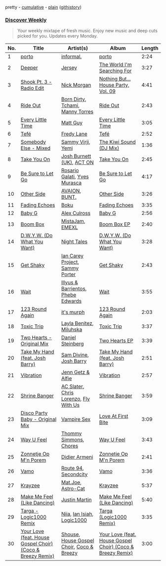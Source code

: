 pretty - [cumulative](/playlists/cumulative/Discover%20Weekly.md) - [plain](/playlists/plain/37i9dQZEVXcERLiUqU2pJX) ([githistory](https://github.githistory.xyz/vitokorn/spotify-playlist-archive/blob/master/playlists/plain/37i9dQZEVXcERLiUqU2pJX))
### [Discover Weekly](https://open.spotify.com/playlist/37i9dQZEVXcERLiUqU2pJX)

> Your weekly mixtape of fresh music. Enjoy new music and deep cuts picked for you. Updates every Monday.

| No. | Title | Artist(s) | Album | Length |
|---|---|---|---|---|
| 1 | [porto](https://open.spotify.com/track/6VHC5vwfHGYQS7UhNQ7oX8) | [informal.](https://open.spotify.com/artist/7rhckctF71vE4BtpFzz7Ie) | [porto](https://open.spotify.com/album/3WqKOSlizasWRI0zGwbQ7l) | 2:24 |
| 2 | [Deeper](https://open.spotify.com/track/7l42j7HNaHG5OhvjVWCuRH) | [Jersey](https://open.spotify.com/artist/7C4JBZtbD3cLEOufhgSHzQ) | [The World I'm Searching For](https://open.spotify.com/album/740kshLk68k7I9KSXFi8Hg) | 3:27 |
| 3 | [Shook Pt. 3 - Radio Edit](https://open.spotify.com/track/2VcQUEGgTGfJLLjAM8iqLj) | [Nick Morgan](https://open.spotify.com/artist/29P8YF3232VxBXaU3vE4W8) | [Nothing But... House Party, Vol. 09](https://open.spotify.com/album/66VRBA6YI1SpnQ9ixYfSs8) | 4:41 |
| 4 | [Ride Out](https://open.spotify.com/track/7o4psLIggxOLOIW1DOfzqM) | [Born Dirty](https://open.spotify.com/artist/0qM78DOdgnNPpq2CpTNgU5), [Tchami](https://open.spotify.com/artist/1KpCi9BOfviCVhmpI4G2sY), [Manny Torres](https://open.spotify.com/artist/3Ndxx0FRhKrIWKtPO95UuP) | [Ride Out](https://open.spotify.com/album/2L800Bi2aSWxL8M27dLdEJ) | 2:43 |
| 5 | [Every Little Time](https://open.spotify.com/track/5ThtmhhQkaGSbVq9CSK6Qn) | [Matt Guy](https://open.spotify.com/artist/09eFtzPTf7Rbkb1z7n7S5B) | [Every Little Time](https://open.spotify.com/album/1GT4rl83DhiEsl6yvUwOHC) | 3:05 |
| 6 | [Tefé](https://open.spotify.com/track/0GGFrmZVMTdti1BVtZpSH2) | [Fredy Lane](https://open.spotify.com/artist/4eqF8svFUIhgdkR7bSlQ6M) | [Tefé](https://open.spotify.com/album/6aqreTVS6wP0ALMBd2JRKL) | 2:52 |
| 7 | [Somebody Else - Mixed](https://open.spotify.com/track/1x4pmH7GrvDNXLdnVROpD6) | [Sammy Virji](https://open.spotify.com/artist/1GuqTQbuixFHD6eBkFwVcb), [Yemi](https://open.spotify.com/artist/21ujgB2lJW9NT1D46pWuDj) | [The Kiwi Sound (DJ Mix)](https://open.spotify.com/album/6vJ5kjSmxUvdxBhQS2Cigl) | 1:36 |
| 8 | [Take You On](https://open.spotify.com/track/07VI6sdD2s7hzPEezIMtiT) | [Josh Burnett (UK)](https://open.spotify.com/artist/5OazACOH1YtPTkxiqTtILW), [ACT ON](https://open.spotify.com/artist/0vhim3LiEF8Ahlx4RNlTJz) | [Take You On](https://open.spotify.com/album/7I6qpO1jTxMunIMw3zghgr) | 2:45 |
| 9 | [Be Sure to Let Go](https://open.spotify.com/track/4KBOeL6SMOenJUG4bXEIBP) | [Rosario Galati](https://open.spotify.com/artist/1rXwCgYMZVIyWguIhEzBCT), [Yves Murasca](https://open.spotify.com/artist/3SCsY2dcAOmDq5BJhz2Z1O) | [Be Sure to Let Go](https://open.spotify.com/album/0MwY5ccreMAwINFVkSlGFV) | 4:17 |
| 10 | [Other Side](https://open.spotify.com/track/74qKLdiiTnXNqh2Co21RlJ) | [AVAION](https://open.spotify.com/artist/5oJvmyeWzyeahRtjup3Oys), [BUNT.](https://open.spotify.com/artist/2CpLIMBoE2ZzyY3ZBCRZ7j) | [Other Side](https://open.spotify.com/album/1x58rOMA6gcxJdrgzbGVTo) | 3:26 |
| 11 | [Fading Echoes](https://open.spotify.com/track/3LrTOYDmSlbsUbIWVcaJE5) | [Boku](https://open.spotify.com/artist/5mavjnamNss0NHTXTmzF83) | [Fading Echoes](https://open.spotify.com/album/4e3vjmTuS7CSeRUVMKIg0R) | 3:35 |
| 12 | [Baby G](https://open.spotify.com/track/0Xk5A0SC7dvPPcR1XlDjK5) | [Alex Culross](https://open.spotify.com/artist/10mUhPf4y20AdcI5AwrNdD) | [Baby G](https://open.spotify.com/album/2lnd0ppKdrXSCdaiAVe2EY) | 2:56 |
| 13 | [Boom Box](https://open.spotify.com/track/4nYdTEWF9IX1ADksDVdnAD) | [MistaJam](https://open.spotify.com/artist/3qi5fhSI6aUecvRN0XqIJ2), [EMEXL](https://open.spotify.com/artist/5B9jTWgDchNSNniB4YIWPp) | [Boom Box EP](https://open.spotify.com/album/6F66LyRhIhaqjU3ArxXU3u) | 2:40 |
| 14 | [D.W.Y.W. (Do What You Want)](https://open.spotify.com/track/2ZNFpE337s3luymlkhJSgQ) | [Night Tales](https://open.spotify.com/artist/7lCWd42OYd5Rn7UbozbA6R) | [D.W.Y.W. (Do What You Want)](https://open.spotify.com/album/4w9VuxCHKZ3tBTCvYgNgCL) | 3:28 |
| 15 | [Get Shaky](https://open.spotify.com/track/3lmvwxi0iX53UAwrl5YShV) | [Ian Carey Project](https://open.spotify.com/artist/5PbZIYWcDuRgEbMs7abSTH), [Sammy Porter](https://open.spotify.com/artist/2D51qkOmTNsNQj3C4LIvH7) | [Get Shaky](https://open.spotify.com/album/0MgNmWt1iK8KnEG50nxH4u) | 2:43 |
| 16 | [Wait](https://open.spotify.com/track/31jcYEGYRpe8hrSqisPBFh) | [Illyus & Barrientos](https://open.spotify.com/artist/6n5ccknvteaKfN4WA2qf3C), [Phebe Edwards](https://open.spotify.com/artist/5Phxu6UZtHHfEHNPDwyqpo) | [Wait](https://open.spotify.com/album/6kxAIoecY6MWcnvqHGsmTy) | 3:55 |
| 17 | [123 Round Again](https://open.spotify.com/track/5BOX5D958PRwNNpEkYg5QE) | [it's murph](https://open.spotify.com/artist/3zW0xazqnHoq9QV9zBROVC) | [123 Round Again](https://open.spotify.com/album/3lU4CldHLg8gjYGKTnwWuV) | 2:03 |
| 18 | [Toxic Trip](https://open.spotify.com/track/3j3qSyaPJt5Gnwu4MRqqZ0) | [Layla Benitez](https://open.spotify.com/artist/3StMSo3rzsZBfuGaGLq3IE), [Miluhska](https://open.spotify.com/artist/7N3So4jUBd3uUbbx40TjpY) | [Toxic Trip](https://open.spotify.com/album/1smrsh3yY34Qns03zwEZOQ) | 3:37 |
| 19 | [Two Hearts - Original Mix](https://open.spotify.com/track/7wtjDhC7rShqYPdFIrxcor) | [Daniel Steinberg](https://open.spotify.com/artist/6mU76NVrD4mcmA5WIoiUMV) | [Two Hearts EP](https://open.spotify.com/album/5EmhtGastrE8dksOnUGZLF) | 3:39 |
| 20 | [Take My Hand (feat. Josh Barry)](https://open.spotify.com/track/78zqqw3oLhwiifmbqHoBaN) | [Sam Divine](https://open.spotify.com/artist/029RjYsk0DU8LKC92sUyXZ), [Josh Barry](https://open.spotify.com/artist/6oruQTIjrgFYzOSKhp7Kt6) | [Take My Hand (feat. Josh Barry)](https://open.spotify.com/album/3FsMheFQtusAMlfV75Nbyc) | 2:51 |
| 21 | [Vibration](https://open.spotify.com/track/2byx7sBtIIUnzEdqcCfPB2) | [Jenn Getz & Alfie](https://open.spotify.com/artist/3InZgAgqREkBk5ZmMureYH) | [Vibration](https://open.spotify.com/album/4uP2wlxxOJzYDFGvEovyCV) | 2:57 |
| 22 | [Shrine Banger](https://open.spotify.com/track/3a3YhO3gL4WaiQCkLVAY01) | [AC Slater](https://open.spotify.com/artist/6EqFMCnVGBRNmwPlk2f3Uc), [Chris Lorenzo](https://open.spotify.com/artist/7tm9Tuc70geXOOyKhtZHIj), [Fly With Us](https://open.spotify.com/artist/5bCPEdvvv1s0CBBiuYc5eL) | [Shrine Banger](https://open.spotify.com/album/47AObpvZWhRdPjKgI9f5Ky) | 3:59 |
| 23 | [Disco Party Baby - Original Mix](https://open.spotify.com/track/5IAaxB9xyH0T4JwQY2fg3W) | [Vampire Sex](https://open.spotify.com/artist/2qP2zz3K0jWe9OP7v7KLVV) | [Love At First Bite](https://open.spotify.com/album/6pXrT4ANTvAEZK8ghZ5DV0) | 3:09 |
| 24 | [Way U Feel](https://open.spotify.com/track/3f509tL7gQHaZH1wk7v5LS) | [Thommy Simmons](https://open.spotify.com/artist/7MGqsC03atzl0S4D4iDxSk), [Chores](https://open.spotify.com/artist/1iRqRj6wAq5wAAjfzpbH1I) | [Way U Feel](https://open.spotify.com/album/1sGRe4WyUfzE2OKEOGLN27) | 3:43 |
| 25 | [Zonnetje Op M'n Porem](https://open.spotify.com/track/2nqPiVE7vKPiHyttanWfXi) | [Didier Armeni](https://open.spotify.com/artist/0rAWzQbB0Qbw4P4vBfFpka) | [Zonnetje Op M'n Porem](https://open.spotify.com/album/6y1W3sdH0drbzpnCwdEBsf) | 2:41 |
| 26 | [Vamo](https://open.spotify.com/track/1TyO82OeIOUO6845tQH3Yu) | [Route 94](https://open.spotify.com/artist/1dgdvbogmctybPrGEcnYf6), [Secondcity](https://open.spotify.com/artist/2ew9JvyyuOGkhahuwdovDq) | [Vamo](https://open.spotify.com/album/5fpcn6vdsxTyh1m3XmGDHA) | 3:36 |
| 27 | [Krayzee](https://open.spotify.com/track/3TvbT40I2mQUn6jliOM82r) | [Mat.Joe](https://open.spotify.com/artist/38jpuy3yt3QIxQ8Fn1HTeJ), [Astro-Cat](https://open.spotify.com/artist/7AqFHR0xmbUjgrIuQvj8zW) | [Krayzee](https://open.spotify.com/album/0mh0kqpTJViSsWPCaW8mgY) | 5:37 |
| 28 | [Make Me Feel (Like Dancing)](https://open.spotify.com/track/100m5H7AWP78qoou9Eb8DF) | [Justin Martin](https://open.spotify.com/artist/4FN8WHqUbwkd97WEjoCu7B) | [Make Me Feel (Like Dancing)](https://open.spotify.com/album/5dZNSi4ZP8vry4Lodq3BtQ) | 5:40 |
| 29 | [Targa - Logic1000 Remix](https://open.spotify.com/track/6Q9RgcT8pB3USUFjG9MY9s) | [Niia](https://open.spotify.com/artist/1KlUwB6uFECMC3zzvFvykx), [Ian Isiah](https://open.spotify.com/artist/0ldPEI4BOt8w3oBG9zhEPI), [Logic1000](https://open.spotify.com/artist/2EFsfh1zewsSWhDINv7j1I) | [Targa (Logic1000 Remix)](https://open.spotify.com/album/6kpoHaj6R6DbN8Y2nSxZlo) | 3:35 |
| 30 | [Your Love (feat. House Gospel Choir) (Coco & Breezy Remix)](https://open.spotify.com/track/22NJL6tmHY3doX9E6sZqQi) | [Shouse](https://open.spotify.com/artist/2TcGJdSOiOvITBzhvfX8XB), [House Gospel Choir](https://open.spotify.com/artist/1ilcpQQeF5mmvfO682aDgJ), [Coco & Breezy](https://open.spotify.com/artist/0Adbm5kzcPUxFybf9fhjgG) | [Your Love (feat. House Gospel Choir) (Coco & Breezy Remix)](https://open.spotify.com/album/0RRg7EIinOboPr1zyywm9r) | 3:00 |